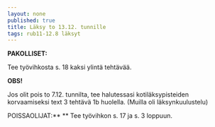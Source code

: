 ```yaml
---
layout: none
published: true
title: Läksy to 13.12. tunnille
tags: rub11-12.8 läksyt
---
```

**PAKOLLISET:**

Tee työvihkosta s. 18 kaksi ylintä tehtävää.

**OBS!**

Jos olit pois to 7.12. tunnilta, tee halutessasi kotiläksypisteiden korvaamiseksi text 3 tehtävä 1b huolella. (Muilla oli läksynkuulustelu)

POISSAOLIJAT:**
**
Tee työvihkon s. 17 ja s. 3 loppuun.